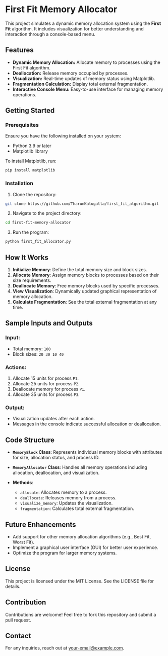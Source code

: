 # First Fit Memory Allocator

This project simulates a dynamic memory allocation system using the **First Fit** algorithm. It includes visualization for better understanding and interaction through a console-based menu.

## Features
- **Dynamic Memory Allocation:** Allocate memory to processes using the First Fit algorithm.
- **Deallocation:** Release memory occupied by processes.
- **Visualization:** Real-time updates of memory status using Matplotlib.
- **Fragmentation Calculation:** Display total external fragmentation.
- **Interactive Console Menu:** Easy-to-use interface for managing memory operations.

## Getting Started

### Prerequisites
Ensure you have the following installed on your system:
- Python 3.9 or later
- Matplotlib library

To install Matplotlib, run:
```bash
pip install matplotlib
```

### Installation
1. Clone the repository:
```bash
git clone https://github.com/TharunKalugalla/first_fit_algorithm.git
```
2. Navigate to the project directory:
```bash
cd first-fit-memory-allocator
```

3. Run the program:
```bash
python first_fit_allocator.py
```

## How It Works
1. **Initialize Memory**: Define the total memory size and block sizes.
2. **Allocate Memory**: Assign memory blocks to processes based on their size requirements.
3. **Deallocate Memory**: Free memory blocks used by specific processes.
4. **View Visualization**: Dynamically updated graphical representation of memory allocation.
5. **Calculate Fragmentation**: See the total external fragmentation at any time.

## Sample Inputs and Outputs
### Input:
- Total memory: `100`
- Block sizes: `20 30 10 40`

### Actions:
1. Allocate 15 units for process `P1`.
2. Allocate 25 units for process `P2`.
3. Deallocate memory for process `P1`.
4. Allocate 35 units for process `P3`.

### Output:
- Visualization updates after each action.
- Messages in the console indicate successful allocation or deallocation.

## Code Structure
- **`MemoryBlock` Class**:
  Represents individual memory blocks with attributes for size, allocation status, and process ID.

- **`MemoryAllocator` Class**:
  Handles all memory operations including allocation, deallocation, and visualization.

- **Methods**:
  - `allocate`: Allocates memory to a process.
  - `deallocate`: Releases memory from a process.
  - `visualize_memory`: Updates the visualization.
  - `fragmentation`: Calculates total external fragmentation.

## Future Enhancements
- Add support for other memory allocation algorithms (e.g., Best Fit, Worst Fit).
- Implement a graphical user interface (GUI) for better user experience.
- Optimize the program for larger memory systems.

## License
This project is licensed under the MIT License. See the LICENSE file for details.

## Contribution
Contributions are welcome! Feel free to fork this repository and submit a pull request.

## Contact
For any inquiries, reach out at your-email@example.com.
